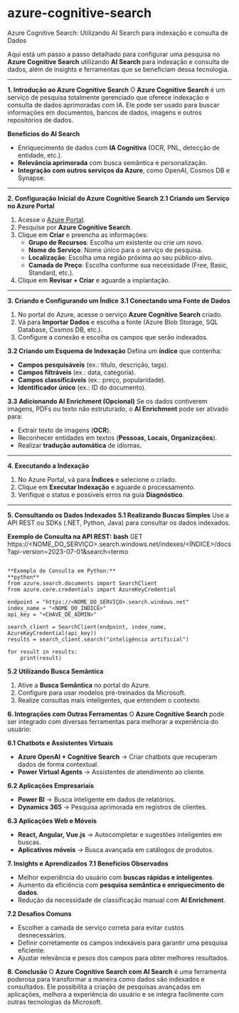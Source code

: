 # azure-cognitive-search
Azure Cognitive Search: Utilizando AI Search para indexação e consulta de Dados

Aqui está um passo a passo detalhado para configurar uma pesquisa no **Azure Cognitive Search** utilizando **AI Search** para indexação e consulta de dados, além de insights e 
ferramentas que se beneficiam dessa tecnologia.

---

**1. Introdução ao Azure Cognitive Search**
O **Azure Cognitive Search** é um serviço de pesquisa totalmente gerenciado que oferece indexação e consulta de dados aprimoradas com IA. 
Ele pode ser usado para buscar informações em documentos, bancos de dados, imagens e outros repositórios de dados.

**Benefícios do AI Search**
- Enriquecimento de dados com **IA Cognitiva** (OCR, PNL, detecção de entidade, etc.).
- **Relevância aprimorada** com busca semântica e personalização.
- **Integração com outros serviços da Azure**, como OpenAI, Cosmos DB e Synapse.

---

**2. Configuração Inicial do Azure Cognitive Search**
**2.1 Criando um Serviço no Azure Portal**
1. Acesse o [Azure Portal](https://portal.azure.com).
2. Pesquise por **Azure Cognitive Search**.
3. Clique em **Criar** e preencha as informações:
   - **Grupo de Recursos**: Escolha um existente ou crie um novo.
   - **Nome do Serviço**: Nome único para o serviço de pesquisa.
   - **Localização**: Escolha uma região próxima ao seu público-alvo.
   - **Camada de Preço**: Escolha conforme sua necessidade (Free, Basic, Standard, etc.).
4. Clique em **Revisar + Criar** e aguarde a implantação.

---

**3. Criando e Configurando um Índice**
**3.1 Conectando uma Fonte de Dados**
1. No portal do Azure, acesse o serviço **Azure Cognitive Search** criado.
2. Vá para **Importar Dados** e escolha a fonte (Azure Blob Storage, SQL Database, Cosmos DB, etc.).
3. Configure a conexão e escolha os campos que serão indexados.

**3.2 Criando um Esquema de Indexação**
Defina um **índice** que contenha:
- **Campos pesquisáveis** (ex.: título, descrição, tags).
- **Campos filtráveis** (ex.: data, categoria).
- **Campos classificáveis** (ex.: preço, popularidade).
- **Identificador único** (ex.: ID do documento).

**3.3 Adicionando AI Enrichment (Opcional)**
Se os dados contiverem imagens, PDFs ou texto não estruturado, o **AI Enrichment** pode ser ativado para:
- Extrair texto de imagens (**OCR**).
- Reconhecer entidades em textos (**Pessoas, Locais, Organizações**).
- Realizar **tradução automática** de idiomas.

---

**4. Executando a Indexação**
1. No Azure Portal, vá para **Índices** e selecione o criado.
2. Clique em **Executar Indexação** e aguarde o processamento.
3. Verifique o status e possíveis erros na guia **Diagnóstico**.

---

**5. Consultando os Dados Indexados**
**5.1 Realizando Buscas Simples**
Use a API REST ou SDKs (.NET, Python, Java) para consultar os dados indexados.

**Exemplo de Consulta na API REST:**
**bash**
GET https://<NOME_DO_SERVIÇO>.search.windows.net/indexes/<ÍNDICE>/docs?api-version=2023-07-01&search=termo
```

**Exemplo de Consulta em Python:**
**python**
from azure.search.documents import SearchClient
from azure.core.credentials import AzureKeyCredential

endpoint = "https://<NOME_DO_SERVIÇO>.search.windows.net"
index_name = "<NOME_DO_ÍNDICE>"
api_key = "<CHAVE_DE_ADMIN>"

search_client = SearchClient(endpoint, index_name, AzureKeyCredential(api_key))
results = search_client.search("inteligência artificial")

for result in results:
    print(result)
```

**5.2 Utilizando Busca Semântica**
1. Ative a **Busca Semântica** no portal do Azure.
2. Configure para usar modelos pré-treinados da Microsoft.
3. Realize consultas mais inteligentes, que entendem o contexto.

**6. Integrações com Outras Ferramentas**
O **Azure Cognitive Search** pode ser integrado com diversas ferramentas para melhorar a experiência do usuário:

**6.1 Chatbots e Assistentes Virtuais**
- **Azure OpenAI + Cognitive Search** → Criar chatbots que recuperam dados de forma contextual.
- **Power Virtual Agents** → Assistentes de atendimento ao cliente.

**6.2 Aplicações Empresariais**
- **Power BI** → Busca inteligente em dados de relatórios.
- **Dynamics 365** → Pesquisa aprimorada em registros de clientes.

**6.3 Aplicações Web e Móveis**
- **React, Angular, Vue.js** → Autocompletar e sugestões inteligentes em buscas.
- **Aplicativos móveis** → Busca avançada em catálogos de produtos.

**7. Insights e Aprendizados**
**7.1 Benefícios Observados**
- Melhor experiência do usuário com **buscas rápidas e inteligentes**.
- Aumento da eficiência com **pesquisa semântica e enriquecimento de dados**.
- Redução da necessidade de classificação manual com **AI Enrichment**.

**7.2 Desafios Comuns**
- Escolher a camada de serviço correta para evitar custos desnecessários.
- Definir corretamente os campos indexáveis para garantir uma pesquisa eficiente.
- Ajustar relevância e pesos dos campos para obter melhores resultados.

**8. Conclusão**
O **Azure Cognitive Search com AI Search** é uma ferramenta poderosa para transformar a maneira como dados são indexados e consultados. 
Ele possibilita a criação de pesquisas avançadas em aplicações, melhora a experiência do usuário e se integra facilmente com outras tecnologias da Microsoft.
